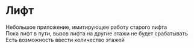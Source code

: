 <h1>Лифт<br></h1>
Небольшое приложение, имитирующее работу старого лифта<br>
Пока лифт в пути, вызов лифта на другие этажи не будет срабатывать<br>
Есть возможность ввести количество этажей<br>
